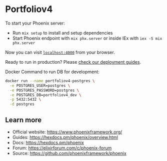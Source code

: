 # Portfoliov4

To start your Phoenix server:

  * Run `mix setup` to install and setup dependencies
  * Start Phoenix endpoint with `mix phx.server` or inside IEx with `iex -S mix phx.server`

Now you can visit [`localhost:4000`](http://localhost:4000) from your browser.

Ready to run in production? Please [check our deployment guides](https://hexdocs.pm/phoenix/deployment.html).

Docker Command to run DB for development:

```bash
docker run --name portfoliov4-postgres \
  -e POSTGRES_USER=postgres \
  -e POSTGRES_PASSWORD=postgres \
  -e POSTGRES_DB=portfoliov4_dev \
  -p 5432:5432 \
  -d postgres
```

## Learn more

  * Official website: https://www.phoenixframework.org/
  * Guides: https://hexdocs.pm/phoenix/overview.html
  * Docs: https://hexdocs.pm/phoenix
  * Forum: https://elixirforum.com/c/phoenix-forum
  * Source: https://github.com/phoenixframework/phoenix
